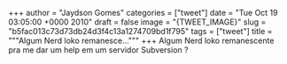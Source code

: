 
+++
author = "Jaydson Gomes"
categories = ["tweet"]
date = "Tue Oct 19 03:05:00 +0000 2010"
draft = false
image = "{TWEET_IMAGE}"
slug = "b5fac013c73d73db24d3f4c13a1274709bd1f795"
tags = ["tweet"]
title = """Algum Nerd loko remanesce..."""
+++
Algum Nerd loko remanescente pra me dar um help em um servidor Subversion ?
